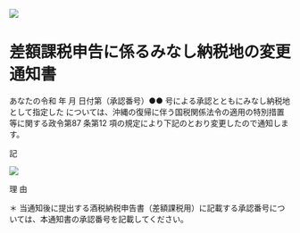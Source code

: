 ![](https://www.nta.go.jp/tmp/2f11b4ba-31b4-4e1e-ba5d-1c36ecbfef95/images/515d74689fc8d03663304d82bf256a258938cf4789498e809933262f411ab712.jpg)

# 差額課税申告に係るみなし納税地の変更通知書

あなたの令和 年 月 日付第（承認番号）●● 号による承認とともにみなし納税地として指定した については、沖縄の復帰に伴う国税関係法令の適用の特別措置等に関する政令第87 条第12 項の規定により下記のとおり変更したので通知します。

記

![](https://www.nta.go.jp/tmp/2f11b4ba-31b4-4e1e-ba5d-1c36ecbfef95/images/0950552259117883da0423486ea3813dda5f969711c453c7e4694ebfb6e22fe5.jpg)

理 由

＊ 当通知後に提出する酒税納税申告書（差額課税用）に記載する承認番号については、本通知書の承認番号を記載してください。